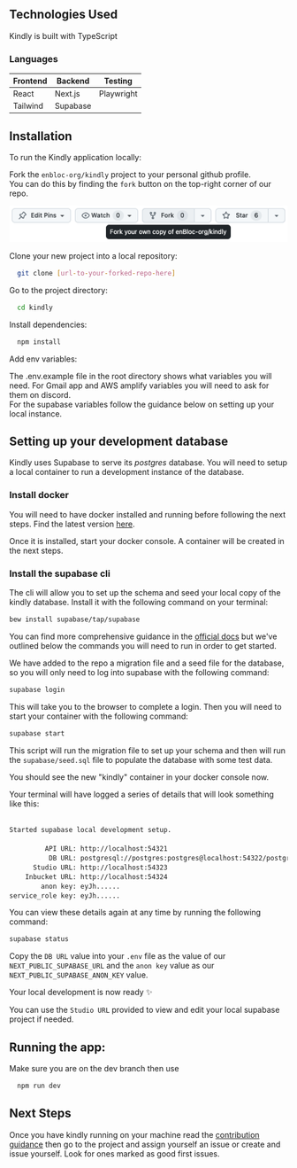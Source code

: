 ## Technologies Used
Kindly is built with TypeScript
### Languages 
| Frontend | Backend | Testing    |
| -------- | ------- | ---------- |
| React    | Next.js | Playwright|
| Tailwind | Supabase|            | 
 

## Installation

To run the Kindly application locally:

Fork the `enbloc-org/kindly` project to your personal github profile.  
You can do this by finding the `fork` button on the top-right corner of our repo.

![screenshot of fork button in github](./documentation_images/fork_repo.png)

Clone your new project into a local repository:

```bash
  git clone [url-to-your-forked-repo-here]
```

Go to the project directory:

```bash
  cd kindly
```

Install dependencies:

```bash
  npm install
```

Add env variables:

The .env.example file in the root directory shows what variables you will need. For Gmail app and AWS amplify variables you will need to ask for them on discord.  
For the supabase variables follow the guidance below on setting up your local instance.

## Setting up your development database

Kindly uses Supabase to serve its _postgres_ database. You will need to setup a local container to run a development instance of the database.

### Install docker
You will need to have docker installed and running before following the next steps. Find the latest version [here](https://www.docker.com/products/docker-desktop/).

Once it is installed, start your docker console. A container will be created in the next steps.

### Install the supabase cli
The cli will allow you to set up the schema and seed your local copy of the kindly database. Install it with the following command on your terminal:

```bash
bew install supabase/tap/supabase
```

You can find more comprehensive guidance in the [official docs](https://supabase.com/docs/guides/cli/getting-started) but we've outlined below the commands you will need to run in order to get started.

We have added to the repo a migration file and a seed file for the database, so you will only need to log into supabase with the following command:

```bash
supabase login
```

This will take you to the browser to complete a login. Then you will need to start your container with the following command:

```bash
supabase start
```

This script will run the migration file to set up your schema and then will run the `supabase/seed.sql` file to populate the database with some test data.

You should see the new "kindly" container in your docker console now.

Your terminal will have logged a series of details that will look something like this:

```bash

Started supabase local development setup.

         API URL: http://localhost:54321
          DB URL: postgresql://postgres:postgres@localhost:54322/postgres
      Studio URL: http://localhost:54323
    Inbucket URL: http://localhost:54324
        anon key: eyJh......
service_role key: eyJh......

```
You can view these details again at any time by running the following command:
```bash
supabase status
```

Copy the `DB URL` value into your `.env` file as the value of our `NEXT_PUBLIC_SUPABASE_URL` and the `anon key` value as our `NEXT_PUBLIC_SUPABASE_ANON_KEY` value.

Your local development is now ready ✨

You can use the `Studio URL` provided to view and edit your local supabase project if needed.

## Running the app:

Make sure you are on the dev branch then use

```bash
  npm run dev
```
## Next Steps

Once you have kindly running on your machine read the [contribution guidance](CONTRIBUTING.md)
then go to the project and assign yourself an issue or create and issue yourself. Look for ones marked as good first issues.